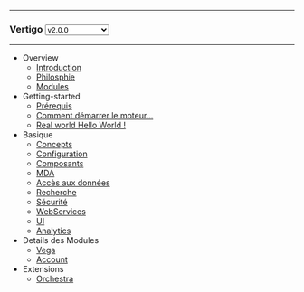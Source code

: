 <hr/>
	<h3 class="q-version-select">
	Vertigo  
	<select onchange="javascript:location.href=this.value">
    <option value="#/overview/introduction.md">v2.0.0 (current)</option>
    <option selected value="#/v2.0.0/overview/introduction.md">v2.0.0</option>
    </select>
	</h3>
<hr/>

- Overview
  - [Introduction](v2.0.0/overview/introduction.md)
  - [Philosphie](v2.0.0/overview/philosophie.md)
  - [Modules](v2.0.0/overview/modules.md)
- Getting-started
  - [Prérequis](v2.0.0/getting-started/requirements.md)  
  - [Comment démarrer le moteur...](v2.0.0/getting-started/helloworld.md)
  - [Real world Hello World !](v2.0.0/getting-started/realworld_helloworld.md)  
- Basique
  - [Concepts](v2.0.0/basic/concepts.md)
  - [Configuration](v2.0.0/basic/configuration.md)
  - [Composants](v2.0.0/basic/composants.md)
  - [MDA](v2.0.0/basic/mda.md)
  - [Accès aux données](v2.0.0/basic/dao.md)
  - [Recherche](v2.0.0/basic/recherche.md)
  - [Sécurité](v2.0.0/basic/securite.md)
  - [WebServices](v2.0.0/basic/webservices.md)
  - [UI](v2.0.0/basic/ui.md)
  - [Analytics](v2.0.0/basic/analytics.md)
- Details des Modules
  - [Vega](v2.0.0/advanced/vega.md)
  - [Account](v2.0.0/advanced/account.md)
- Extensions
  - [Orchestra](v2.0.0/extensions/orchestra.md)

